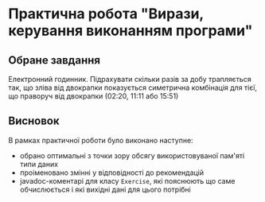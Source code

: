# Практична робота "Вирази, керування виконанням програми"

## Обране завдання

Електронний годинник. Підрахувати скільки разів за добу трапляється так, що зліва від двокрапки показується симетрична комбінація для тієї, що праворуч від двокрапки (02:20, 11:11 або 15:51)

## Висновок

В рамках практичної роботи було виконано наступне:
* обрано оптимальні з точки зору обсягу використовуваної пам'яті типи даних
* проіменовано змінні у відповідності до рекомендацій
* javadoc-коментарі для класу ```Exercise```, які пояснюють що саме обчислюється і які вихідні дані для цього потрібні
